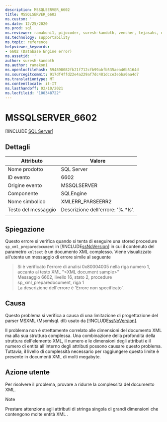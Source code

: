 ```yaml
---
description: MSSQLSERVER_6602
title: MSSQLSERVER_6602
ms.custom: ''
ms.date: 12/25/2020
ms.prod: sql
ms.reviewer: ramakoni1, pijocoder, suresh-kandoth, vencher, tejasaks, docast
ms.technology: supportability
ms.topic: reference
helpviewer_keywords:
- 6602 (Database Engine error)
ms.assetid: ''
author: suresh-kandoth
ms.author: ramakoni
ms.openlocfilehash: 594898082fb21f712cfb99abfb535aea46b5164d
ms.sourcegitcommit: 917df4ffd22e4a229af7dc481dcce3ebba0aa4d7
ms.translationtype: MT
ms.contentlocale: it-IT
ms.lasthandoff: 02/10/2021
ms.locfileid: "100348722"
---
```

# <a name="mssqlserver_6602"></a>MSSQLSERVER_6602
 [!INCLUDE [SQL Server](../../includes/applies-to-version/sqlserver.md)]

## <a name="details"></a>Dettagli

|Attributo|Valore|
|---|---|
|Nome prodotto|SQL Server|
|ID evento|6602|
|Origine evento|MSSQLSERVER|
|Componente|SQLEngine|
|Nome simbolico|XMLERR_PARSEERR2|
|Testo del messaggio|Descrizione dell'errore: '%.*ls'.|
||

## <a name="explanation"></a>Spiegazione

Questo errore si verifica quando si tenta di eseguire una stored procedure `sp_xml_preparedocument` in [!INCLUDE[ssNoVersion](../../includes/ssnoversion-md.md)] in cui il contenuto del parametro `xmltext` è un documento XML complesso. Viene visualizzato all'utente un messaggio di errore simile al seguente

> Si è verificato l'errore di analisi 0x80004005 nella riga numero 1, accanto al testo XML "\<XML document sample>"  
Messaggio 6602, livello 16, stato 2, procedure sp_xml_preparedocument, riga 1  
La descrizione dell'errore è 'Errore non specificato'.

## <a name="cause"></a>Causa

Questo problema si verifica a causa di una limitazione di progettazione del parser MSXML (Msxmlsql. dll) usato da [!INCLUDE[ssNoVersion](../../includes/ssnoversion-md.md)].

Il problema non è strettamente correlato alle dimensioni del documento XML ma alla sua struttura complessa. Una combinazione della profondità della struttura dell'elemento XML, il numero e le dimensioni degli attributi e il numero di entità all'interno degli attributi possono causare questo problema. Tuttavia, il livello di complessità necessario per raggiungere questo limite è presente in documenti XML di molti megabyte.

## <a name="user-action"></a>Azione utente

Per risolvere il problema, provare a ridurre la complessità del documento XML.

> [!NOTE]
> Prestare attenzione agli attributi di stringa singola di grandi dimensioni che contengono molte entità XML \.
